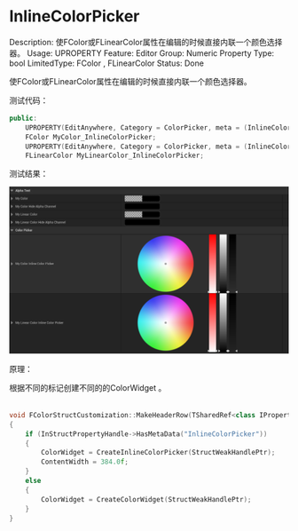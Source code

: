 # InlineColorPicker

Description: 使FColor或FLinearColor属性在编辑的时候直接内联一个颜色选择器。
Usage: UPROPERTY
Feature: Editor
Group: Numeric Property
Type: bool
LimitedType: FColor , FLinearColor 
Status: Done

使FColor或FLinearColor属性在编辑的时候直接内联一个颜色选择器。

测试代码：

```cpp
public:
	UPROPERTY(EditAnywhere, Category = ColorPicker, meta = (InlineColorPicker))
	FColor MyColor_InlineColorPicker;
	UPROPERTY(EditAnywhere, Category = ColorPicker, meta = (InlineColorPicker))
	FLinearColor MyLinearColor_InlineColorPicker;
```

测试结果：

![Untitled](InlineColorPicker/Untitled.png)

原理：

根据不同的标记创建不同的的ColorWidget 。

```cpp

void FColorStructCustomization::MakeHeaderRow(TSharedRef<class IPropertyHandle>& InStructPropertyHandle, FDetailWidgetRow& Row)
{
	if (InStructPropertyHandle->HasMetaData("InlineColorPicker"))
	{
		ColorWidget = CreateInlineColorPicker(StructWeakHandlePtr);
		ContentWidth = 384.0f;
	}
	else
	{
		ColorWidget = CreateColorWidget(StructWeakHandlePtr);
	}
}
```